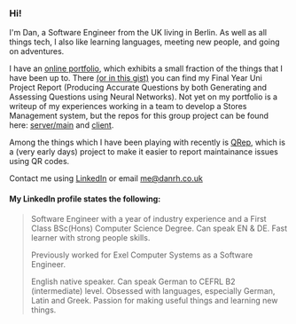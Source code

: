 ### Hi!
I'm Dan, a Software Engineer from the UK living in Berlin. As well as all things tech, I also like learning languages, meeting new people, and going on adventures. 


I have an [online portfolio](https://www.danrh.co.uk/portfolio/), which exhibits a small fraction of the things that I have been up to. There [(or in this gist)](https://gist.github.com/DanielRHolland/b3ba8ef955635ca973ca594a122d2340) you can find my Final Year Uni Project Report (Producing Accurate Questions by both Generating and Assessing Questions using Neural Networks). Not yet on my portfolio is a writeup of my experiences working in a team to develop a Stores Management system, but the repos for this group project can be found here: [server/main](https://github.com/DanielRHolland/AADGroupProject) and [client](https://github.com/DanielRHolland/AADClient).

Among the things which I have been playing with recently is [QRep](https://github.com/DanielRHolland/qrep), which is a (very early days) project to make it easier to report maintainance issues using QR codes.

Contact me using [LinkedIn](https://www.linkedin.com/in/danrholland) or email me@danrh.co.uk


#### My LinkedIn profile states the following:

>Software Engineer with a year of industry experience and a First Class BSc(Hons) Computer Science Degree. Can speak EN & DE. Fast learner with strong people skills.
>
>Previously worked for Exel Computer Systems as a Software Engineer.
>
>English native speaker. Can speak German to CEFRL B2 (intermediate) level. Obsessed with languages, especially German, Latin and Greek. Passion for making useful things and learning new things. 
